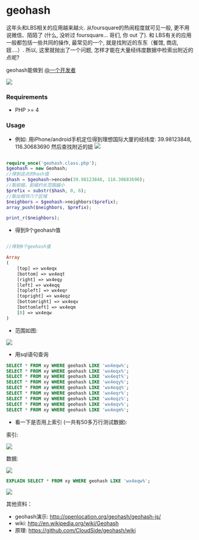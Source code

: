 geohash
============

这年头和LBS相关的应用越来越火. 从foursquare的热闹程度就可见一般, 更不用说微信、陌陌了 (什么, 没听过 foursquare... 哥们, 你 out 了). 和 LBS有关的应用一般都包括一些共同的操作, 最常见的一个, 就是找附近的东东（餐馆, 商店, 妞....）. 所以, 这里就抛出了一个问题, 怎样才能在大量经纬度数据中检索出附近的点呢?

geohash能做到  [@一个开发者](http://weibo.com/smcz)

[![](http://service.t.sina.com.cn/widget/qmd/1656360925/02781ba4/4.png)](http://weibo.com/smcz)


### Requirements

* PHP >= 4

### Usage


- 例如: 用iPhone/android手机定位得到理想国际大厦的经纬度: 39.98123848, 116.30683690 然后查找附近的妞 ![](http://www.sinaimg.cn/uc/myshow/blog/misc/gif/E___6715EN00SIGG.gif)

```php

require_once('geohash.class.php');
$geohash = new Geohash;
//得到这点的hash值
$hash = $geohash->encode(39.98123848, 116.30683690);
//取前缀，前缀约长范围越小
$prefix = substr($hash, 0, 6);
//取出相邻八个区域
$neighbors = $geohash->neighbors($prefix);
array_push($neighbors, $prefix);

print_r($neighbors);

```

- 得到9个geohash值

```php

//得到9个geohash值

Array
(
    [top] => wx4eqx
    [bottom] => wx4eqt
    [right] => wx4eqy
    [left] => wx4eqq
    [topleft] => wx4eqr
    [topright] => wx4eqz
    [bottomright] => wx4eqv
    [bottomleft] => wx4eqm
    [0] => wx4eqw
)

```

- 范围如图:
 
![](http://s15.sinaimg.cn/orignal/62ba0fddtab3b8381ce8e&690)



- 用sql语句查询

```sql
SELECT * FROM xy WHERE geohash LIKE 'wx4eqw%';
SELECT * FROM xy WHERE geohash LIKE 'wx4eqx%';
SELECT * FROM xy WHERE geohash LIKE 'wx4eqt%';
SELECT * FROM xy WHERE geohash LIKE 'wx4eqy%';
SELECT * FROM xy WHERE geohash LIKE 'wx4eqq%';
SELECT * FROM xy WHERE geohash LIKE 'wx4eqr%';
SELECT * FROM xy WHERE geohash LIKE 'wx4eqz%';
SELECT * FROM xy WHERE geohash LIKE 'wx4eqv%';
SELECT * FROM xy WHERE geohash LIKE 'wx4eqm%';
```

- 看一下是否用上索引 (一共有50多万行测试数据):

索引:

![](http://s15.sinaimg.cn/orignal/62ba0fddtab3b8463f9ce&690)

数据:

![](http://s1.sinaimg.cn/orignal/62ba0fddtab3b84d6c250&690)

```sql
EXPLAIN SELECT * FROM xy WHERE geohash LIKE 'wx4eqw%';
```

![](http://s8.sinaimg.cn/orignal/62ba0fddtab3b86ca9007&690)


其他资料：
- geohash演示:  http://openlocation.org/geohash/geohash-js/
- wiki: http://en.wikipedia.org/wiki/Geohash
- 原理: https://github.com/CloudSide/geohash/wiki


